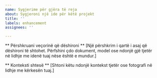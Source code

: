 ```yaml
---
name: Sygjerime për gjëra të reja
about: Sygjeroni një ide për këtë projekt
title: ''
labels: enhancement
assignees: ''

---
```


** Përshkruani veçorinë që dëshironi **
[Një përshkrim i qartë i asaj që dëshironi të shtohet. Përfshini çdo dokument, model ose ndonjë gjë tjetër në lidhje me idenë tuaj nëse është e mundur.]

** Konteksti shtesë **
[Shtoni këtu ndonjë kontekst tjetër ose fotografi në lidhje me kërkesën tuaj.]

